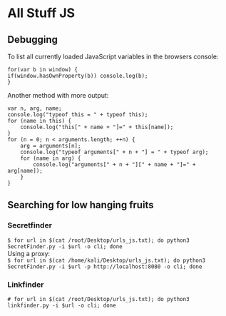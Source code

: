 # All Stuff JS
## Debugging
To list all currently loaded JavaScript variables in the browsers console:   
```
for(var b in window) {
if(window.hasOwnProperty(b)) console.log(b);
}
```
Another method with more output:   
```
var n, arg, name;
console.log("typeof this = " + typeof this);
for (name in this) {
    console.log("this[" + name + "]=" + this[name]);
}
for (n = 0; n < arguments.length; ++n) {
    arg = arguments[n];
    console.log("typeof arguments[" + n + "] = " + typeof arg);
    for (name in arg) {
        console.log("arguments[" + n + "][" + name + "]=" + arg[name]);
    }
}
``` 

## Searching for low hanging fruits
### Secretfinder
`$ for url in $(cat /root/Desktop/urls_js.txt); do python3 SecretFinder.py -i $url -o cli; done`   
Using a proxy:   
`$ for url in $(cat /home/kali/Desktop/urls_js.txt); do python3 SecretFinder.py -i $url -p http://localhost:8080 -o cli; done`    

### Linkfinder
`# for url in $(cat /root/Desktop/urls_js.txt); do python3 linkfinder.py -i $url -o cli; done`   
